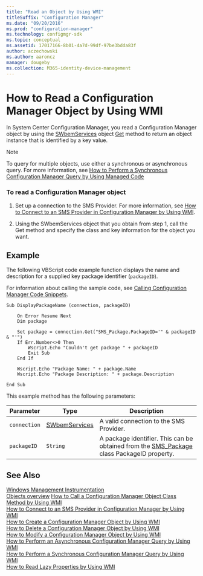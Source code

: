 ```yaml
---
title: "Read an Object by Using WMI"
titleSuffix: "Configuration Manager"
ms.date: "09/20/2016"
ms.prod: "configuration-manager"
ms.technology: configmgr-sdk
ms.topic: conceptual
ms.assetid: 17017166-8b01-4a7d-99df-97be3bdda83f
author: aczechowski
ms.author: aaroncz
manager: dougeby
ms.collection: M365-identity-device-management
---
```

# How to Read a Configuration Manager Object by Using WMI
In System Center Configuration Manager, you read a Configuration Manager object by using the [SWbemServices](https://msdn.microsoft.com/library/aa393854.aspx) object [Get](https://msdn.microsoft.com/library/aa393868.aspx) method to return an object instance that is identified by a key value.  

> [!NOTE]
>  To query for multiple objects, use either a synchronous or asynchronous query. For more information, see [How to Perform a Synchronous Configuration Manager Query by Using Managed Code](../../../develop/core/understand/how-to-perform-a-synchronous-configuration-manager-query-by-using-managed-code.md)  

### To read a Configuration Manager object  

1.  Set up a connection to the SMS Provider. For more information, see [How to Connect to an SMS Provider in Configuration Manager by Using WMI](../../../develop/core/understand/how-to-connect-to-an-sms-provider-in-configuration-manager-by-using-wmi.md).  

2.  Using the SWbemServices object that you obtain from step 1, call the Get method and specify the class and key information for the object you want.  

## Example  
 The following VBScript code example function displays the name and description for a supplied key package identifier (`packageID`).  

 For information about calling the sample code, see [Calling Configuration Manager Code Snippets](../../../develop/core/understand/calling-code-snippets.md).  

```vbs  
Sub DisplayPackageName (connection, packageID)  

    On Error Resume Next   
    Dim package  

    Set package = connection.Get("SMS_Package.PackageID='" & packageID & "'")  
    If Err.Number<>0 Then  
        Wscript.Echo "Couldn't get package " + packageID  
        Exit Sub  
    End If  

    Wscript.Echo "Package Name: " + package.Name  
    Wscript.Echo "Package Description: " + package.Description  

End Sub  
```  

 This example method has the following parameters:  

|Parameter|Type|Description|  
|---------------|----------|-----------------|  
|`connection`|[SWbemServices](https://msdn.microsoft.com/library/aa393854.aspx)|A valid connection to the SMS Provider.|  
|`packageID`|`String`|A package identifier. This can be obtained from the [SMS_Package](../../../develop/reference/core/servers/configure/sms_package-server-wmi-class.md) class PackageID property.|  

## See Also  
 [Windows Management Instrumentation](/windows/win32/wmisdk/wmi-start-page)   
 [Objects overview](/sccm/develop/core/understand/configuration-manager-objects-overview)
 [How to Call a Configuration Manager Object Class Method by Using WMI](../../../develop/core/understand/how-to-call-a-configuration-manager-object-class-method-by-using-wmi.md)   
 [How to Connect to an SMS Provider in Configuration Manager by Using WMI](../../../develop/core/understand/how-to-connect-to-an-sms-provider-in-configuration-manager-by-using-wmi.md)   
 [How to Create a Configuration Manager Object by Using WMI](../../../develop/core/understand/how-to-create-a-configuration-manager-object-by-using-wmi.md)   
 [How to Delete a Configuration Manager Object by Using WMI](../../../develop/core/understand/how-to-delete-a-configuration-manager-object-by-using-wmi.md)   
 [How to Modify a Configuration Manager Object by Using WMI](../../../develop/core/understand/how-to-modify-a-configuration-manager-object-by-using-wmi.md)   
 [How to Perform an Asynchronous Configuration Manager Query by Using WMI](../../../develop/core/understand/how-to-perform-an-asynchronous-configuration-manager-query-by-using-wmi.md)   
 [How to Perform a Synchronous Configuration Manager Query by Using WMI](../../../develop/core/understand/how-to-perform-a-synchronous-configuration-manager-query-by-using-wmi.md)   
 [How to Read Lazy Properties by Using WMI](../../../develop/core/understand/how-to-read-lazy-properties-by-using-wmi.md)   
